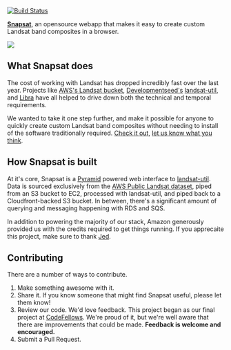 [![Build Status](https://travis-ci.org/recombinators/landsat.svg)](https://travis-ci.org/recombinators/landsat)

**[Snapsat](http://snapsat.org/)**, an opensource webapp that makes it easy to create custom Landsat band composites in a browser.

![](https://cldup.com/RTFc6FzfcU-2000x2000.png)

What Snapsat does
-----------------

The cost of working with Landsat has dropped incredibly fast over the last year. Projects like [AWS's Landsat bucket](https://aws.amazon.com/blogs/aws/start-using-landsat-on-aws/), [Developmentseed's](http://developmentseed.org)  [landsat-util](https://github.com/developmentseed/landsat-util), and [Libra](http://libra.developmentseed.org/) have all helped to drive down both the technical and temporal requirements.

We wanted to take it one step further, and make it possible for anyone to quickly create custom Landsat band composites without needing to install of the software traditionally required. [Check it out](http://snapsat.org/), [let us know what you think](https://github.com/recombinators/landsat/issues).

How Snapsat is built
--------------------

At it's core, Snapsat is a [Pyramid](http://docs.pylonsproject.org/projects/pyramid/en/latest/index.html) powered web interface to [landsat-util](https://github.com/developmentseed/landsat-util). Data is sourced exclusively from the [AWS Public Landsat dataset](https://aws.amazon.com/public-data-sets/landsat/), piped from an S3 bucket to EC2, processed with landsat-util, and piped back to a Cloudfront-backed S3 bucket. In between, there's a significant amount of querying and messaging happening with RDS and SQS. 

In addition to powering the majority of our stack, Amazon generously provided us with the credits required to get things running. If you apprecaite this project, make sure to thank [Jed](https://twitter.com/jedsundwall).

Contributing
------------

There are a number of ways to contribute.

1. Make something awesome with it.
2. Share it. If you know someone that might find Snapsat useful, please let them know!
3. Review our code. We'd love feedback. This project began as our final project at [CodeFellows](https://www.codefellows.org/). We're proud of it, but we're well aware that there are improvements that could be made. __Feedback is welcome and encouraged.__
4. Submit a Pull Request.
